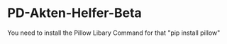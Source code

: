 # PD-Akten-Helfer-Beta

You need to install the Pillow Libary
Command for that
"pip install pillow"
